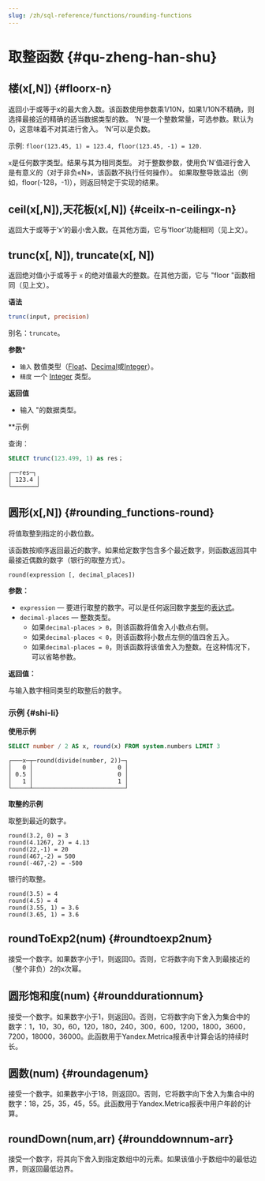```yaml
---
slug: /zh/sql-reference/functions/rounding-functions
---
```

# 取整函数 {#qu-zheng-han-shu}

## 楼(x\[,N\]) {#floorx-n}

返回小于或等于x的最大舍入数。该函数使用参数乘1/10N，如果1/10N不精确，则选择最接近的精确的适当数据类型的数。
’N’是一个整数常量，可选参数。默认为0，这意味着不对其进行舍入。
’N’可以是负数。

示例: `floor(123.45, 1) = 123.4, floor(123.45, -1) = 120.`

`x`是任何数字类型。结果与其为相同类型。
对于整数参数，使用负’N’值进行舍入是有意义的（对于非负«N»，该函数不执行任何操作）。
如果取整导致溢出（例如，floor(-128，-1)），则返回特定于实现的结果。

## ceil(x\[,N\]),天花板(x\[,N\]) {#ceilx-n-ceilingx-n}

返回大于或等于’x’的最小舍入数。在其他方面，它与’floor’功能相同（见上文）。

## trunc(x\[, N\]), truncate(x\[, N\])

返回绝对值小于或等于 `x` 的绝对值最大的整数。在其他方面，它与 "floor "函数相同（见上文）。

**语法**

```SQL
trunc(input, precision)
```

别名：`truncate`。

**参数***

- `输入` 数值类型（[Float](/docs/en/sql-reference/data-types/float.md)、[Decimal](/docs/en/sql-reference/data-types/decimal.md)或[Integer](/docs/en/sql-reference/data-types/int-uint.md)）。
- `精度` 一个 [Integer](/docs/en/sql-reference/data-types/int-uint.md) 类型。

**返回值**

- 输入 "的数据类型。

**示例

查询：

``` SQL
SELECT trunc(123.499, 1) as res；
```

```responce
┌──res─┐
│ 123.4 │
└───────┘
```

## 圆形(x\[,N\]) {#rounding_functions-round}

将值取整到指定的小数位数。

该函数按顺序返回最近的数字。如果给定数字包含多个最近数字，则函数返回其中最接近偶数的数字（银行的取整方式）。

    round(expression [, decimal_places])

**参数：**

-   `expression` — 要进行取整的数字。可以是任何返回数字[类型](../../sql-reference/functions/rounding-functions.md#data_types)的[表达式](../syntax.md#syntax-expressions)。
-   `decimal-places` — 整数类型。
    -   如果`decimal-places > 0`，则该函数将值舍入小数点右侧。
    -   如果`decimal-places < 0`，则该函数将小数点左侧的值四舍五入。
    -   如果`decimal-places = 0`，则该函数将该值舍入为整数。在这种情况下，可以省略参数。

**返回值：**

与输入数字相同类型的取整后的数字。

### 示例 {#shi-li}

**使用示例**

``` sql
SELECT number / 2 AS x, round(x) FROM system.numbers LIMIT 3
```

    ┌───x─┬─round(divide(number, 2))─┐
    │   0 │                        0 │
    │ 0.5 │                        0 │
    │   1 │                        1 │
    └─────┴──────────────────────────┘

**取整的示例**

取整到最近的数字。

    round(3.2, 0) = 3
    round(4.1267, 2) = 4.13
    round(22,-1) = 20
    round(467,-2) = 500
    round(-467,-2) = -500

银行的取整。

    round(3.5) = 4
    round(4.5) = 4
    round(3.55, 1) = 3.6
    round(3.65, 1) = 3.6

## roundToExp2(num) {#roundtoexp2num}

接受一个数字。如果数字小于1，则返回0。否则，它将数字向下舍入到最接近的（整个非负）2的x次幂。

## 圆形饱和度(num) {#rounddurationnum}

接受一个数字。如果数字小于1，则返回0。否则，它将数字向下舍入为集合中的数字：1，10，30，60，120，180，240，300，600，1200，1800，3600，7200，18000，36000。此函数用于Yandex.Metrica报表中计算会话的持续时长。

## 圆数(num) {#roundagenum}

接受一个数字。如果数字小于18，则返回0。否则，它将数字向下舍入为集合中的数字：18，25，35，45，55。此函数用于Yandex.Metrica报表中用户年龄的计算。

## roundDown(num,arr) {#rounddownnum-arr}

接受一个数字，将其向下舍入到指定数组中的元素。如果该值小于数组中的最低边界，则返回最低边界。
